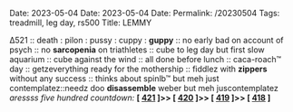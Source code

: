 Date: 2023-05-04
Date: 2023-05-04
Date: 
Permalink: /20230504
Tags: treadmill, leg day, rs500
Title: LEMMY
  
∆521 :: death : pilon : pussy : cuppy : **guppy** :: no early bad on account of psych :: no **sarcopenia** on triathletes :: cube to leg day but first slow aquarium :: cube against the wind :: all done before lunch :: caca-roach™ day :: getzeverything ready for the mothership :: fiddlez with **zippers** without any success :: thinks about spinlb™ but meh just contemplatez::needz doo **disassemble** weber but meh juscontemplatez 
_aressss five hundred countdown:_ **[ [421](https://www.allmusic.com/album/arular-mw0000264968) ]>> [ [420](https://www.allmusic.com/album/thats-the-way-of-the-world-mw0000650107) ]>> [ [419](https://www.allmusic.com/album/chief-mw0002165105) ]>> [ [418](https://www.allmusic.com/album/brothers-in-arms-mw0000650079) ]**  
